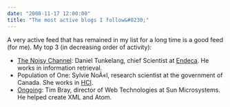 ```yaml
---
date: "2008-11-17 12:00:00"
title: "The most active blogs I follow&#8230;"
---
```




A very active feed that has remained in my list for a long time is a good feed (for me). My top 3 (in decreasing order of activity):

- [The Noisy Channel](http://thenoisychannel.com/): Daniel Tunkelang, chief Scientist at [Endeca](http://www.oracle.com/us/corporate/acquisitions/endeca/index.html). He works in information retrieval.
- Population of One: Sylvie NoÃ«l, research scientist at the government of Canada. She works in [HCI](https://en.wikipedia.org/wiki/Human-computer_interaction).
- [Ongoing](http://www.tbray.org/ongoing/): Tim Bray, director of Web Technologies at Sun Microsystems. He helped create XML and Atom.


